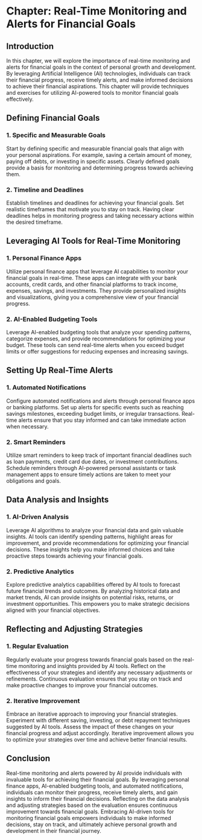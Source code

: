Chapter: Real-Time Monitoring and Alerts for Financial Goals
============================================================

Introduction
------------

In this chapter, we will explore the importance of real-time monitoring and alerts for financial goals in the context of personal growth and development. By leveraging Artificial Intelligence (AI) technologies, individuals can track their financial progress, receive timely alerts, and make informed decisions to achieve their financial aspirations. This chapter will provide techniques and exercises for utilizing AI-powered tools to monitor financial goals effectively.

Defining Financial Goals
------------------------

### 1. Specific and Measurable Goals

Start by defining specific and measurable financial goals that align with your personal aspirations. For example, saving a certain amount of money, paying off debts, or investing in specific assets. Clearly defined goals provide a basis for monitoring and determining progress towards achieving them.

### 2. Timeline and Deadlines

Establish timelines and deadlines for achieving your financial goals. Set realistic timeframes that motivate you to stay on track. Having clear deadlines helps in monitoring progress and taking necessary actions within the desired timeframe.

Leveraging AI Tools for Real-Time Monitoring
--------------------------------------------

### 1. Personal Finance Apps

Utilize personal finance apps that leverage AI capabilities to monitor your financial goals in real-time. These apps can integrate with your bank accounts, credit cards, and other financial platforms to track income, expenses, savings, and investments. They provide personalized insights and visualizations, giving you a comprehensive view of your financial progress.

### 2. AI-Enabled Budgeting Tools

Leverage AI-enabled budgeting tools that analyze your spending patterns, categorize expenses, and provide recommendations for optimizing your budget. These tools can send real-time alerts when you exceed budget limits or offer suggestions for reducing expenses and increasing savings.

Setting Up Real-Time Alerts
---------------------------

### 1. Automated Notifications

Configure automated notifications and alerts through personal finance apps or banking platforms. Set up alerts for specific events such as reaching savings milestones, exceeding budget limits, or irregular transactions. Real-time alerts ensure that you stay informed and can take immediate action when necessary.

### 2. Smart Reminders

Utilize smart reminders to keep track of important financial deadlines such as loan payments, credit card due dates, or investment contributions. Schedule reminders through AI-powered personal assistants or task management apps to ensure timely actions are taken to meet your obligations and goals.

Data Analysis and Insights
--------------------------

### 1. AI-Driven Analysis

Leverage AI algorithms to analyze your financial data and gain valuable insights. AI tools can identify spending patterns, highlight areas for improvement, and provide recommendations for optimizing your financial decisions. These insights help you make informed choices and take proactive steps towards achieving your financial goals.

### 2. Predictive Analytics

Explore predictive analytics capabilities offered by AI tools to forecast future financial trends and outcomes. By analyzing historical data and market trends, AI can provide insights on potential risks, returns, or investment opportunities. This empowers you to make strategic decisions aligned with your financial objectives.

Reflecting and Adjusting Strategies
-----------------------------------

### 1. Regular Evaluation

Regularly evaluate your progress towards financial goals based on the real-time monitoring and insights provided by AI tools. Reflect on the effectiveness of your strategies and identify any necessary adjustments or refinements. Continuous evaluation ensures that you stay on track and make proactive changes to improve your financial outcomes.

### 2. Iterative Improvement

Embrace an iterative approach to improving your financial strategies. Experiment with different saving, investing, or debt repayment techniques suggested by AI tools. Assess the impact of these changes on your financial progress and adjust accordingly. Iterative improvement allows you to optimize your strategies over time and achieve better financial results.

Conclusion
----------

Real-time monitoring and alerts powered by AI provide individuals with invaluable tools for achieving their financial goals. By leveraging personal finance apps, AI-enabled budgeting tools, and automated notifications, individuals can monitor their progress, receive timely alerts, and gain insights to inform their financial decisions. Reflecting on the data analysis and adjusting strategies based on the evaluation ensures continuous improvement towards financial goals. Embracing AI-driven tools for monitoring financial goals empowers individuals to make informed decisions, stay on track, and ultimately achieve personal growth and development in their financial journey.
